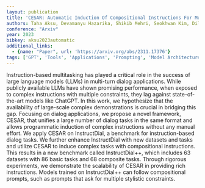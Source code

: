 ```yaml
---
layout: publication
title: 'CESAR: Automatic Induction Of Compositional Instructions For Multi-turn Dialogs'
authors: Taha Aksu, Devamanyu Hazarika, Shikib Mehri, Seokhwan Kim, Dilek Hakkani-tür, Yang Liu, Mahdi Namazifar
conference: "Arxiv"
year: 2023
bibkey: aksu2023automatic
additional_links:
  - {name: "Paper", url: 'https://arxiv.org/abs/2311.17376'}
tags: ['GPT', 'Tools', 'Applications', 'Prompting', 'Model Architecture']
---
```

Instruction-based multitasking has played a critical role in the success of
large language models (LLMs) in multi-turn dialog applications. While publicly
available LLMs have shown promising performance, when exposed to complex
instructions with multiple constraints, they lag against state-of-the-art
models like ChatGPT. In this work, we hypothesize that the availability of
large-scale complex demonstrations is crucial in bridging this gap. Focusing on
dialog applications, we propose a novel framework, CESAR, that unifies a large
number of dialog tasks in the same format and allows programmatic induction of
complex instructions without any manual effort.
  We apply CESAR on InstructDial, a benchmark for instruction-based dialog
tasks. We further enhance InstructDial with new datasets and tasks and utilize
CESAR to induce complex tasks with compositional instructions. This results in
a new benchmark called InstructDial++, which includes 63 datasets with 86 basic
tasks and 68 composite tasks. Through rigorous experiments, we demonstrate the
scalability of CESAR in providing rich instructions. Models trained on
InstructDial++ can follow compositional prompts, such as prompts that ask for
multiple stylistic constraints.
